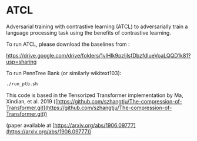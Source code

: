 # ATCL
Adversarial training with contrastive learning (ATCL) to adversarially train a language processing task using the benefits of contrastive learning.

To run ATCL, please download the baselines from : 

https://drive.google.com/drive/folders/1vlHIk9pzIjlsfDbzfdIueVoaLQQD1k81?usp=sharing

To run PennTree Bank (or similarly wikitext103):

```sh
./run_ptb.sh
```

This code is based in the Tensorized Transformer implementation by Ma, Xindian, et al. 2019 ([https://github.com/szhangtju/The-compression-of-Transformer.git](https://github.com/szhangtju/The-compression-of-Transformer.git))

(paper available at [https://arxiv.org/abs/1906.09777](https://arxiv.org/abs/1906.09777))
